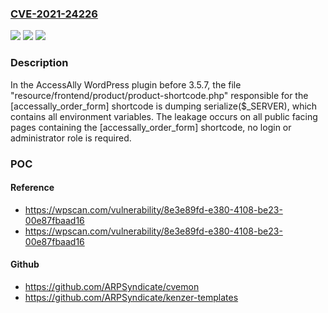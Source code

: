 ### [CVE-2021-24226](https://cve.mitre.org/cgi-bin/cvename.cgi?name=CVE-2021-24226)
![](https://img.shields.io/static/v1?label=Product&message=AccessAlly&color=blue)
![](https://img.shields.io/static/v1?label=Version&message=3.5.6%3E%3D%203.5.6%20&color=brighgreen)
![](https://img.shields.io/static/v1?label=Vulnerability&message=CWE-200%20Information%20Exposure&color=brighgreen)

### Description

In the AccessAlly WordPress plugin before 3.5.7, the file "resource/frontend/product/product-shortcode.php" responsible for the [accessally_order_form] shortcode is dumping serialize($_SERVER), which contains all environment variables. The leakage occurs on all public facing pages containing the [accessally_order_form] shortcode, no login or administrator role is required.

### POC

#### Reference
- https://wpscan.com/vulnerability/8e3e89fd-e380-4108-be23-00e87fbaad16
- https://wpscan.com/vulnerability/8e3e89fd-e380-4108-be23-00e87fbaad16

#### Github
- https://github.com/ARPSyndicate/cvemon
- https://github.com/ARPSyndicate/kenzer-templates

